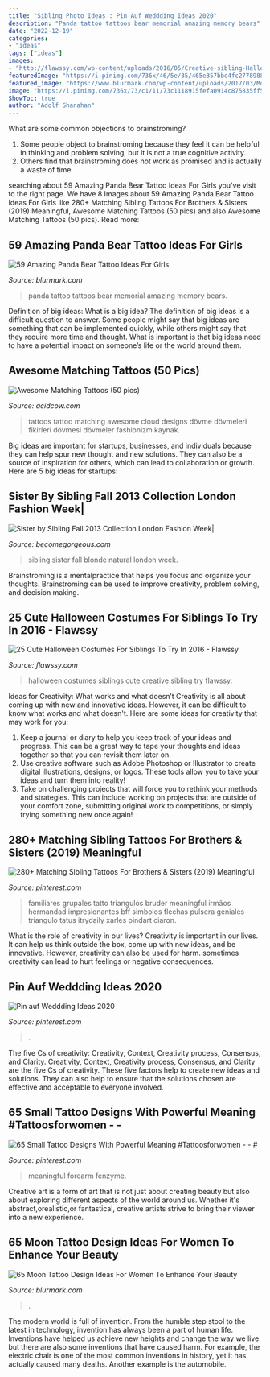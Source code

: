 ```yaml
---
title: "Sibling Photo Ideas : Pin Auf Weddding Ideas 2020"
description: "Panda tattoo tattoos bear memorial amazing memory bears"
date: "2022-12-19"
categories:
- "ideas"
tags: ["ideas"]
images:
- "http://flawssy.com/wp-content/uploads/2016/05/Creative-sibling-Halloween-costumes.jpg"
featuredImage: "https://i.pinimg.com/736x/46/5e/35/465e357bbe4fc277898890d1dc17ef83.jpg"
featured_image: "https://www.blurmark.com/wp-content/uploads/2017/03/Moon-With-Star-On-Back.jpg"
image: "https://i.pinimg.com/736x/73/c1/11/73c1118915fefa0914c875835ff57c4f.jpg"
ShowToc: true
author: "Adolf Shanahan"
---
```



What are some common objections to brainstroming?
1. Some people object to brainstroming because they feel it can be helpful in thinking and problem solving, but it is not a true cognitive activity.
2. Others find that brainstroming does not work as promised and is actually a waste of time.

	

		
searching about 59 Amazing Panda Bear Tattoo Ideas For Girls you've visit to the right page. We have 8 Images about 59 Amazing Panda Bear Tattoo Ideas For Girls like 280+ Matching Sibling Tattoos For Brothers &amp; Sisters (2019) Meaningful, Awesome Matching Tattoos (50 pics) and also Awesome Matching Tattoos (50 pics). Read more:
		
    
## 59 Amazing Panda Bear Tattoo Ideas For Girls

<img loading=lazy src="https://www.blurmark.com/wp-content/uploads/2017/04/Panda-Bear-Fising-Memorial-Tattoo.jpg" onerror="this.onerror=null;this.src='https://tse1.mm.bing.net/th?id=OIP.WPWpr5z-uzzRnqbSvAvOwwHaHa&amp;pid=15.1';" alt="59 Amazing Panda Bear Tattoo Ideas For Girls">

_Source: blurmark.com_

>panda tattoo tattoos bear memorial amazing memory bears. 

	

Definition of big ideas: What is a big idea?
The definition of big ideas is a difficult question to answer. Some people might say that big ideas are something that can be implemented quickly, while others might say that they require more time and thought. What is important is that big ideas need to have a potential impact on someone’s life or the world around them.

    
## Awesome Matching Tattoos (50 Pics)

<img loading=lazy src="https://cdn.acidcow.com/pics/20190528/1559058962_8wdk7i4gth.jpg" onerror="this.onerror=null;this.src='https://tse2.mm.bing.net/th?id=OIP.68P_sOf6tIiBif9ohVYedQHaIB&amp;pid=15.1';" alt="Awesome Matching Tattoos (50 pics)">

_Source: acidcow.com_

>tattoos tattoo matching awesome cloud designs dövme dövmeleri fikirleri dövmesi dövmeler fashionizm kaynak. 

	

Big ideas are important for startups, businesses, and individuals because they can help spur new thought and new solutions. They can also be a source of inspiration for others, which can lead to collaboration or growth. Here are 5 big ideas for startups:

    
## Sister By Sibling Fall 2013 Collection London Fashion Week|

<img loading=lazy src="http://static.becomegorgeous.com/img/arts/2013/Feb/19/9702/sisterbysibling09.jpg" onerror="this.onerror=null;this.src='https://tse3.mm.bing.net/th?id=OIP.vjUVuoIifHF-RX7A1i29ngHaLH&amp;pid=15.1';" alt="Sister by Sibling Fall 2013 Collection London Fashion Week|">

_Source: becomegorgeous.com_

>sibling sister fall blonde natural london week. 

	

Brainstroming is a mentalpractice that helps you focus and organize your thoughts. Brainstroming can be used to improve creativity, problem solving, and decision making.

    
## 25 Cute Halloween Costumes For Siblings To Try In 2016 - Flawssy

<img loading=lazy src="http://flawssy.com/wp-content/uploads/2016/05/Creative-sibling-Halloween-costumes.jpg" onerror="this.onerror=null;this.src='https://tse1.mm.bing.net/th?id=OIP.k55QyylRUz4LCvIP_x8jGAHaKZ&amp;pid=15.1';" alt="25 Cute Halloween Costumes For Siblings To Try In 2016 - Flawssy">

_Source: flawssy.com_

>halloween costumes siblings cute creative sibling try flawssy. 

	

Ideas for Creativity: What works and what doesn’t
Creativity is all about coming up with new and innovative ideas. However, it can be difficult to know what works and what doesn't. Here are some ideas for creativity that may work for you: 
1. Keep a journal or diary to help you keep track of your ideas and progress. This can be a great way to tape your thoughts and ideas together so that you can revisit them later on. 
2. Use creative software such as Adobe Photoshop or Illustrator to create digital illustrations, designs, or logos. These tools allow you to take your ideas and turn them into reality! 
3. Take on challenging projects that will force you to rethink your methods and strategies. This can include working on projects that are outside of your comfort zone, submitting original work to competitions, or simply trying something new once again! 

    
## 280+ Matching Sibling Tattoos For Brothers &amp; Sisters (2019) Meaningful

<img loading=lazy src="https://i.pinimg.com/736x/46/5e/35/465e357bbe4fc277898890d1dc17ef83.jpg" onerror="this.onerror=null;this.src='https://tse2.mm.bing.net/th?id=OIP.03lj2F_Wex4E-8dAZT3tYQHaJ3&amp;pid=15.1';" alt="280+ Matching Sibling Tattoos For Brothers &amp; Sisters (2019) Meaningful">

_Source: pinterest.com_

>familiares grupales tatto triangulos bruder meaningful irmãos hermandad impresionantes bff simbolos flechas pulsera geniales triangulo tatus itrydaily xarles pindart ciaron. 

	

What is the role of creativity in our lives?
Creativity is important in our lives. It can help us think outside the box, come up with new ideas, and be innovative. However, creativity can also be used for harm. sometimes creativity can lead to hurt feelings or negative consequences.

    
## Pin Auf Weddding Ideas 2020

<img loading=lazy src="https://i.pinimg.com/736x/73/c1/11/73c1118915fefa0914c875835ff57c4f.jpg" onerror="this.onerror=null;this.src='https://tse3.mm.bing.net/th?id=OIP.loBkC547GlXqv8h6MqmahQHaLG&amp;pid=15.1';" alt="Pin auf Weddding Ideas 2020">

_Source: pinterest.com_

>. 

	

The five Cs of creativity: Creativity, Context, Creativity process, Consensus, and Clarity.
Creativity, Context, Creativity process, Consensus, and Clarity are the five Cs of creativity. These five factors help to create new ideas and solutions. They can also help to ensure that the solutions chosen are effective and acceptable to everyone involved.

    
## 65 Small Tattoo Designs With Powerful Meaning #Tattoosforwomen - - #

<img loading=lazy src="https://i.pinimg.com/736x/e6/62/5d/e6625d08fde7dca1c04b3d3056afadbe.jpg" onerror="this.onerror=null;this.src='https://tse3.mm.bing.net/th?id=OIP.-iz4NoLRPQFEhAyGJ21wTQHaMl&amp;pid=15.1';" alt="65 Small Tattoo Designs With Powerful Meaning #Tattoosforwomen - - #">

_Source: pinterest.com_

>meaningful forearm fenzyme. 

	

Creative art is a form of art that is not just about creating beauty but also about exploring different aspects of the world around us. Whether it's abstract,orealistic,or fantastical, creative artists strive to bring their viewer into a new experience.

    
## 65 Moon Tattoo Design Ideas For Women To Enhance Your Beauty

<img loading=lazy src="https://www.blurmark.com/wp-content/uploads/2017/03/Moon-With-Star-On-Back.jpg" onerror="this.onerror=null;this.src='https://tse4.mm.bing.net/th?id=OIP.S7fOtsN--KKmkr_6D9mFtgHaHa&amp;pid=15.1';" alt="65 Moon Tattoo Design Ideas For Women To Enhance Your Beauty">

_Source: blurmark.com_

>. 

	

The modern world is full of invention. From the humble step stool to the latest in technology, invention has always been a part of human life. Inventions have helped us achieve new heights and change the way we live, but there are also some inventions that have caused harm. For example, the electric chair is one of the most common inventions in history, yet it has actually caused many deaths. Another example is the automobile.


